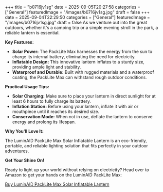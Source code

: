 +++
title = "b0716jv1sg"
date = 2025-09-05T20:27:58
categories = ["General"]
featuredImage = "/images/b0716jv1sg.jpg"
draft = false
+++
date = 2025-09-04T22:29:50
categories = ["General"]
featuredImage = "/images/b0716jv1sg.jpg"
draft = false
As we venture out into the great outdoors, whether it's a camping trip or a simple evening stroll in the park, a reliable lantern is essential.

**Key Features:**

* **Solar Power:** The PackLite Max harnesses the energy from the sun to charge its internal battery, eliminating the need for electricity.
* **Inflatable Design:** This innovative lantern inflates to a sturdy size, providing ample light and stability.
* **Waterproof and Durable:** Built with rugged materials and a waterproof coating, the PackLite Max can withstand rough outdoor conditions.

**Practical Usage Tips:**

* **Solar Charging:** Make sure to place your lantern in direct sunlight for at least 6 hours to fully charge its battery.
* **Inflation Station:** Before using your lantern, inflate it with air or mouthpiece until it reaches its desired size.
* **Conservation Mode:** When not in use, deflate the lantern to conserve energy and prolong its lifespan.

**Why You'll Love It:**

The LuminAID PackLite Max Solar Inflatable Lantern is an eco-friendly, portable, and reliable lighting solution that fits perfectly in your outdoor adventures.

**Get Your Shine On!**

Ready to light up your world without relying on electricity? Head over to Amazon to get your hands on the LuminAID PackLite Max:

[Buy LuminAID PackLite Max Solar Inflatable Lantern](https://www.amazon.com/dp/B0716JV1SG)

